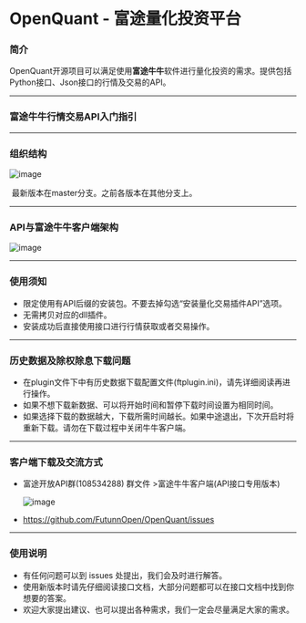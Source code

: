 # OpenQuant - 富途量化投资平台

### 简介

​	OpenQuant开源项目可以满足使用**富途牛牛**软件进行量化投资的需求。提供包括Python接口、Json接口的行情及交易的API。



---

### 富途牛牛行情交易API入门指引


---



### 组织结构

![image](https://github.com/FutunnOpen/OpenQuant/raw/master/Structure.png)

​	最新版本在master分支。之前各版本在其他分支上。

---

### API与富途牛牛客户端架构

![image](https://github.com/FutunnOpen/OpenQuant/raw/master/API.png)

***

### 使用须知

- 限定使用有API后缀的安装包。不要去掉勾选“安装量化交易插件API”选项。
- 无需拷贝对应的dll插件。
- 安装成功后直接使用接口进行行情获取或者交易操作。

---

### 历史数据及除权除息下载问题

- 在plugin文件下中有历史数据下载配置文件(ftplugin.ini)，请先详细阅读再进行操作。
- 如果不想下载新数据、可以将开始时间和暂停下载时间设置为相同时间。
- 如果选择下载的数据越大，下载所需时间越长。如果中途退出，下次开启时将重新下载。请勿在下载过程中关闭牛牛客户端。

***

### 客户端下载及交流方式

* 富途开放API群(108534288)    群文件 >富途牛牛客户端(API接口专用版本)

  ![image](https://github.com/FutunnOpen/OpenQuant/raw/master/Download.png)

* <https://github.com/FutunnOpen/OpenQuant/issues>


***

### 使用说明

* 有任何问题可以到 issues  处提出，我们会及时进行解答。
* 使用新版本时请先仔细阅读接口文档，大部分问题都可以在接口文档中找到你想要的答案。
* 欢迎大家提出建议、也可以提出各种需求，我们一定会尽量满足大家的需求。

